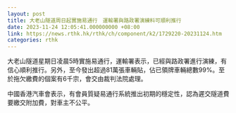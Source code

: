 ```yaml
---
layout: post
title: 大老山隧道周日起實施易通行　運輸署與路政署演練料可順利推行
date: 2023-11-24 12:05:41.000000000 +08:00
link: https://news.rthk.hk/rthk/ch/component/k2/1729220-20231124.htm
categories: rthk
---
```


大老山隧道星期日凌晨5時實施易通行，運輸署表示，已經與路政署進行演練，有信心順利推行。另外，至今發出超過81萬張車輛貼，佔已領牌車輛總數99%。至於拖欠繳費的個案有6千宗，會交由裁判法院處理。

中國香港汽車會表示，有會員質疑易通行系統推出初期的穩定性，認為遲交隧道費要繳交附加費，對車主不公平。
